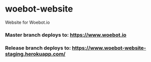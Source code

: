 # woebot-website
Website for Woebot.io

### Master branch deploys to: https://www.woebot.io
### Release branch deploys to: https://www.woebot-website-staging.herokuapp.com/
